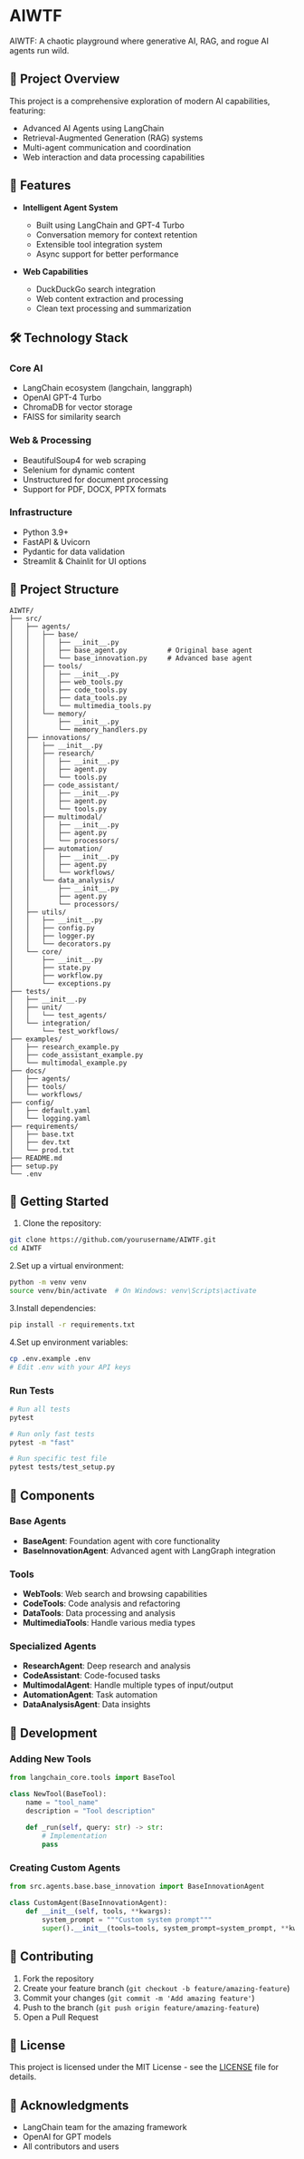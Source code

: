 # AIWTF

AIWTF: A chaotic playground where generative AI, RAG, and rogue AI agents run wild.

## 🎯 Project Overview

This project is a comprehensive exploration of modern AI capabilities, featuring:

- Advanced AI Agents using LangChain
- Retrieval-Augmented Generation (RAG) systems
- Multi-agent communication and coordination
- Web interaction and data processing capabilities

## 🌟 Features

- **Intelligent Agent System**
  - Built using LangChain and GPT-4 Turbo
  - Conversation memory for context retention
  - Extensible tool integration system
  - Async support for better performance

- **Web Capabilities**
  - DuckDuckGo search integration
  - Web content extraction and processing
  - Clean text processing and summarization

## 🛠️ Technology Stack

### Core AI

- LangChain ecosystem (langchain, langgraph)
- OpenAI GPT-4 Turbo
- ChromaDB for vector storage
- FAISS for similarity search

### Web & Processing

- BeautifulSoup4 for web scraping
- Selenium for dynamic content
- Unstructured for document processing
- Support for PDF, DOCX, PPTX formats

### Infrastructure

- Python 3.9+
- FastAPI & Uvicorn
- Pydantic for data validation
- Streamlit & Chainlit for UI options

## 📁 Project Structure

```text
AIWTF/
├── src/
│   ├── agents/
│   │   ├── base/
│   │   │   ├── __init__.py
│   │   │   ├── base_agent.py          # Original base agent
│   │   │   └── base_innovation.py     # Advanced base agent
│   │   ├── tools/
│   │   │   ├── __init__.py
│   │   │   ├── web_tools.py
│   │   │   ├── code_tools.py
│   │   │   ├── data_tools.py
│   │   │   └── multimedia_tools.py
│   │   └── memory/
│   │       ├── __init__.py
│   │       └── memory_handlers.py
│   ├── innovations/
│   │   ├── __init__.py
│   │   ├── research/
│   │   │   ├── __init__.py
│   │   │   ├── agent.py
│   │   │   └── tools.py
│   │   ├── code_assistant/
│   │   │   ├── __init__.py
│   │   │   ├── agent.py
│   │   │   └── tools.py
│   │   ├── multimodal/
│   │   │   ├── __init__.py
│   │   │   ├── agent.py
│   │   │   └── processors/
│   │   ├── automation/
│   │   │   ├── __init__.py
│   │   │   ├── agent.py
│   │   │   └── workflows/
│   │   └── data_analysis/
│   │       ├── __init__.py
│   │       ├── agent.py
│   │       └── processors/
│   ├── utils/
│   │   ├── __init__.py
│   │   ├── config.py
│   │   ├── logger.py
│   │   └── decorators.py
│   └── core/
│       ├── __init__.py
│       ├── state.py
│       ├── workflow.py
│       └── exceptions.py
├── tests/
│   ├── __init__.py
│   ├── unit/
│   │   └── test_agents/
│   └── integration/
│       └── test_workflows/
├── examples/
│   ├── research_example.py
│   ├── code_assistant_example.py
│   └── multimodal_example.py
├── docs/
│   ├── agents/
│   ├── tools/
│   └── workflows/
├── config/
│   ├── default.yaml
│   └── logging.yaml
├── requirements/
│   ├── base.txt
│   ├── dev.txt
│   └── prod.txt
├── README.md
├── setup.py
└── .env
```

## 🚀 Getting Started

1. Clone the repository:

```bash
git clone https://github.com/yourusername/AIWTF.git
cd AIWTF
```

2.Set up a virtual environment:

```bash
python -m venv venv
source venv/bin/activate  # On Windows: venv\Scripts\activate
```

3.Install dependencies:

```bash
pip install -r requirements.txt
```

4.Set up environment variables:

```bash
cp .env.example .env
# Edit .env with your API keys
```

### Run Tests

```bash
# Run all tests
pytest

# Run only fast tests
pytest -m "fast"

# Run specific test file
pytest tests/test_setup.py
```

## 🧩 Components

### Base Agents

- **BaseAgent**: Foundation agent with core functionality
- **BaseInnovationAgent**: Advanced agent with LangGraph integration

### Tools

- **WebTools**: Web search and browsing capabilities
- **CodeTools**: Code analysis and refactoring
- **DataTools**: Data processing and analysis
- **MultimediaTools**: Handle various media types

### Specialized Agents

- **ResearchAgent**: Deep research and analysis
- **CodeAssistant**: Code-focused tasks
- **MultimodalAgent**: Handle multiple types of input/output
- **AutomationAgent**: Task automation
- **DataAnalysisAgent**: Data insights

## 📝 Development

### Adding New Tools

```python
from langchain_core.tools import BaseTool

class NewTool(BaseTool):
    name = "tool_name"
    description = "Tool description"
    
    def _run(self, query: str) -> str:
        # Implementation
        pass
```

### Creating Custom Agents

```python
from src.agents.base.base_innovation import BaseInnovationAgent

class CustomAgent(BaseInnovationAgent):
    def __init__(self, tools, **kwargs):
        system_prompt = """Custom system prompt"""
        super().__init__(tools=tools, system_prompt=system_prompt, **kwargs)
```

## 🤝 Contributing

1. Fork the repository
2. Create your feature branch (`git checkout -b feature/amazing-feature`)
3. Commit your changes (`git commit -m 'Add amazing feature'`)
4. Push to the branch (`git push origin feature/amazing-feature`)
5. Open a Pull Request

## 📜 License

This project is licensed under the MIT License - see the [LICENSE](LICENSE) file for details.

## 🙏 Acknowledgments

- LangChain team for the amazing framework
- OpenAI for GPT models
- All contributors and users

